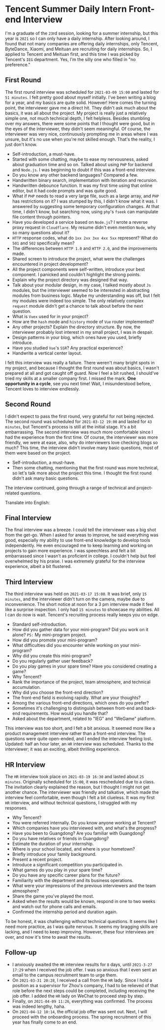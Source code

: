 # Tencent Summer Daily Intern Front-end Interview

I'm a graduate of the `23`rd session, looking for a summer internship, but this year is `2021` so I can only have a daily internship. After looking around, I found that not many companies are offering daily internships, only Tencent, ByteDance, Xiaomi, and Meituan are recruiting for daily internships. So, I applied to Tencent and Meituan first, and this time I was picked by Tencent's `IEG` department. Yes, I'm the silly one who filled in "no preference."

## First Round
The first round interview was scheduled for `2021-03-09 15:00` and lasted for `51 minutes`. I felt pretty good about myself initially. I've been writing a blog for a year, and my basics are quite solid. However! Here comes the turning point, the interviewer gave me a direct hit. They didn't ask much about the basics, it was all about the project. My project is really just a relatively simple one, not much technical depth, I felt helpless. Besides stumbling over my answers, there were some points that I thought were good, but in the eyes of the interviewer, they didn't seem meaningful. Of course, the interviewer was very nice, continuously prompting me in areas where I was unsure, but it's no use when you're not skilled enough. That's the reality, I just don't know.

* Self-introduction, a must-have.
* Started with some chatting, maybe to ease my nervousness, asked about graduation time and so on. Talked about using `PHP` for backend and `Node.js`. I was beginning to doubt if this was a front-end interview.
* Do you know any other backend languages? Compared a few.
* Handwritten binary search, implementation with iteration and recursion.
* Handwritten debounce function. It was my first time using that online editor, but it had code prompts and was quite good.
* What if `PHP` needs to read a very large file, such as a large array, and `PHP` has restrictions on it? I was stumped by this, I didn't know what it was. I answered by suggesting some temporary configuration changes. At that time, I didn't know, but searching now, using `php`'s `fseek` can manipulate file content through pointers.
* Have you developed a service based on `Node.js`? I wrote a reverse proxy request in `Cloudflare`. My resume didn't even mention `Node`, why so many questions about it?
* `HTTP` response codes, what do `1xx 2xx 3xx 4xx 5xx` represent? What do `501` and `502` specifically mean?
* The differences between `HTTP 1.0` and `HTTP 2.0`, and the improvements made.
* Shared screen to introduce the project, what were the challenges encountered in project development?
* All the project components were self-written, introduce your best component. I panicked and couldn't highlight the strong points.
* Explain why the project directory was designed that way.
* Talk about your modular design, in my case, I talked mostly about `Js` modules, but the interviewer seemed to be interested in abstracting modules from business logic. Maybe my understanding was off, but I felt my modules were indeed too simple. The only relatively complex `request` module didn't get a chance to talk about before the next question.
* What is `Vuex` used for in your project?
* How are the `hash` mode and `history` mode of `Vue` router implemented?
* Any other projects? Explain the directory structure. By now, the interviewer probably lost interest in my small project, I was in despair.
* Design patterns in your blog, which ones have you used, briefly introduce.
* Have you studied `Vue`'s `SSR`? Any practical experience?
* Handwrite a vertical center layout.

I felt this interview was really a failure. There weren't many bright spots in my project, and because I thought the first round was about basics, I wasn't prepared at all and got caught off guard. Now I feel a bit rushed, I should've tried my skills at a smaller company first. I missed the mark. **One opportunity in a cycle**, see you next time! Wait, I misunderstood before, Tencent loves to interview endlessly. 

## Second Round
I didn't expect to pass the first round, very grateful for not being rejected. The second round was scheduled for `2021-03-12 19:00` and lasted for `43 minutes`, but Tencent's process is still at the initial stage. It's a bit embarrassing. The second interview was much more comfortable since I had the experience from the first time. Of course, the interviewer was more friendly, we were at ease, also, why do interviewers love checking blogs so much? This time, the interview didn't involve many basic questions, most of them were based on the project.

* Self-introduction, a must-have.
* Then some chatting, mentioning that the first round was more technical, so let's talk more about the project this time. I thought the first round didn't ask many basic questions.

The interview continued, going through a range of technical and project-related questions.

Translate into English:

## Final Interview

The final interview was a breeze. I could tell the interviewer was a big shot from the get-go. When I asked for areas to improve, he said everything was good, especially my ability to use front-end knowledge to develop tools independently. He even encouraged me to keep learning and working on projects to gain more experience. I was speechless and felt a bit embarrassed since I wasn’t as proficient in college. I couldn't help but feel overwhelmed by his praise. I was extremely grateful for the interview experience, albeit a bit flustered. 

## Third Interview
The third interview was held on `2021-03-17 15:00`. It was brief, only `15 minutes`, and the interviewer didn't turn on the camera, maybe due to inconvenience. The short notice at noon for a 3 pm interview made it feel like a surprise inspection. I only had `15 minutes` to showcase my abilities. All I can do now is wait. Tencent's recruiting process really keeps you on edge.

* Standard self-introduction.
* How did you gather data for your mini-program? Did you work on it alone? `PS:` My mini-program project.
* How did you promote your mini-program?
* What difficulties did you encounter while working on your mini-program?
* Why did you create this mini-program?
* Do you regularly gather user feedback?
* Do you play games in your spare time? Have you considered creating a game?
* Why Tencent?
* Rank the importance of the project, team atmosphere, and technical accumulation.
* Why did you choose the front-end direction?
* The front-end field is evolving rapidly. What are your thoughts?
* Among the various front-end directions, which ones do you prefer?
* Sometimes it's challenging to distinguish between front-end and back-end requirements. How would you handle that?
* Asked about the department, related to "IEG" and "WeGame" platform.

This interview was too short, and I felt a bit anxious. It seemed more like a product management interview rather than a front-end interview. The questions were quite open-ended, and I ended the interview feeling lost. Updated: half an hour later, an `HR` interview was scheduled. Thanks to the interviewer; it was an exciting, albeit thrilling experience.

## HR Interview
The `HR` interview took place on `2021-03-19 16:30` and lasted about `25 minutes`. Originally scheduled for `15:00`, it was rescheduled due to a class. The invitation clearly explained the reason, but I thought I might not get another chance. The interviewer was friendly and talkative, which made the interview feel comfortable, even though I felt a bit clueless. It was my first `HR` interview, and without technical questions, I struggled with my responses.

* Why Tencent?
* You were referred internally. Do you know anyone working at Tencent?
* Which companies have you interviewed with, and what's the progress?
* Have you been to Guangdong? Are you familiar with Guangdong?
* Do you have relatives or friends in Guangdong?
* Estimate the duration of your internship.
* Where is your school located, and where is your hometown?
* Briefly introduce your family background.
* Present a recent project.
* Introduce a significant competition you participated in.
* What games do you play in your spare time?
* Do you have any specific career plans for the future?
* Familiarity with the department and its business operations.
* What were your impressions of the previous interviewers and the team atmosphere?
* Share the game you've played the most.
* Asked when the results would be known, respond in one to two weeks and watch out for phone calls and emails.
* Confirmed the internship period and duration again.

To be honest, it was challenging without technical questions. It seems like I need more practice, as I was quite nervous. It seems my bragging skills are lacking, and I need to keep improving. However, these four interviews are over, and now it's time to await the results.

## Follow-up
* I anxiously awaited the `HR` interview results for `8` days, until `2021-3-27 17:29` when I received the job offer. I was so anxious that I even sent an email to the campus recruitment team to urge them.
* On `2021-03-31 20:28`, I received a call from the `HR` lady. Since I hold a position as a supervisor for Zhou's company, I had to be relieved of that role before the next steps could be completed, including receiving the job offer. I added the `HR` lady on WeChat to proceed step by step.
* Finally, on `2021-04-09 11:26`, everything was confirmed. The process was indeed lengthy, haha.
* On `2021-04-12 10:14`, the official job offer was sent out. Next, I will proceed with the onboarding process. The spring recruitment of this year has finally come to an end.
